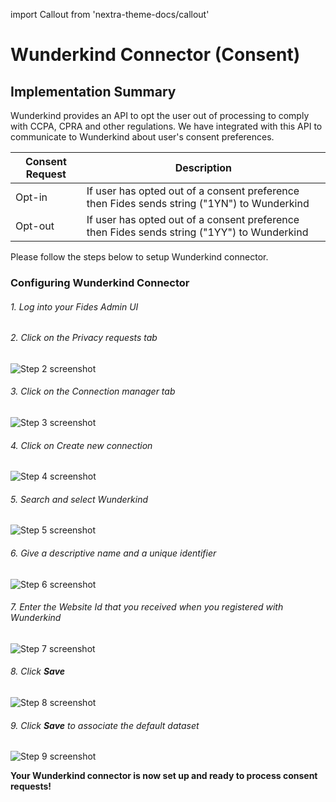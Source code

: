 import Callout from 'nextra-theme-docs/callout'

# Wunderkind Connector (Consent)

## Implementation Summary

Wunderkind provides an API to opt the user out of processing to comply with CCPA, CPRA and other regulations. We have integrated with this API to communicate to Wunderkind about user's consent preferences.


|Consent Request | Description |
|----|----|
| Opt-in | If user has opted out of a consent preference then Fides sends string ("1YN") to Wunderkind |
| Opt-out | If user has opted out of a consent preference then Fides sends string ("1YY") to Wunderkind |

Please follow the steps below to setup Wunderkind connector.

### Configuring Wunderkind Connector

###### 1. Log into your Fides Admin UI

###### 2. Click on the Privacy requests tab
![Step 2 screenshot](https://images.tango.us/workflows/4ba41586-c7f4-417f-9a0e-f219f7f65ae1/steps/f63fad83-8b96-4c3e-900d-a64f69c9657d/637c19c5-b66e-435f-83fe-aa4e71c8139c.png?crop=focalpoint&fit=crop&fp-x=0.1379&fp-y=0.1240&fp-z=2.3997&w=1200)


###### 3. Click on the Connection manager tab
![Step 3 screenshot](https://images.tango.us/workflows/4ba41586-c7f4-417f-9a0e-f219f7f65ae1/steps/7ed7f150-1cd0-47f2-a3f0-defe5768c63e/ed4c3738-377d-418b-97f3-9901ae26d945.png?crop=focalpoint&fit=crop&fp-x=0.0922&fp-y=0.3660&fp-z=2.3696&w=1200)


###### 4. Click on Create new connection
![Step 4 screenshot](https://images.tango.us/workflows/4ba41586-c7f4-417f-9a0e-f219f7f65ae1/steps/4c460d3a-aa5c-4d8b-b6fd-13b017a90ced/a2e2608e-951a-4926-940e-1bd800925533.png?crop=focalpoint&fit=crop&fp-x=0.9078&fp-y=0.2480&fp-z=2.7905&w=1200)


###### 5. Search and select Wunderkind
![Step 5 screenshot](https://images.tango.us/workflows/4ba41586-c7f4-417f-9a0e-f219f7f65ae1/steps/0140dae0-dd3a-44d3-902b-3260f260df7b/af1db86f-0a34-481c-8dd3-6145b22a94a9.png?crop=focalpoint&fit=crop&fp-x=0.8816&fp-y=0.7434&fp-z=3.1157&w=1200)


###### 6. Give a descriptive name and a unique identifier
![Step 6 screenshot](https://images.tango.us/workflows/4ba41586-c7f4-417f-9a0e-f219f7f65ae1/steps/a4e2ab42-ce13-4723-bb89-e09dda48420d/9322b4a6-057b-4326-90b2-5e6308266ff1.png?crop=focalpoint&fit=crop&fp-x=0.4619&fp-y=0.4708&fp-z=1.6917&w=1200)


###### 7. Enter the Website Id that you received when you registered with Wunderkind
![Step 7 screenshot](https://images.tango.us/workflows/4ba41586-c7f4-417f-9a0e-f219f7f65ae1/steps/39a07ec3-a3de-43e3-be88-1d17afe8f26a/1e198211-760b-4909-8140-2fcf7281784c.png?crop=focalpoint&fit=crop&fp-x=0.4619&fp-y=0.8130&fp-z=1.6917&w=1200)


###### 8. Click **Save**
![Step 8 screenshot](https://images.tango.us/workflows/4ba41586-c7f4-417f-9a0e-f219f7f65ae1/steps/3a53fca3-ad55-4fa8-bd64-fc1ef9ec1820/fc8ff54a-bf5b-4377-8a31-da9620a513d7.png?crop=focalpoint&fit=crop&fp-x=0.3259&fp-y=0.8939&fp-z=2.8812&w=1200)


###### 9. Click **Save** to associate the default dataset
![Step 9 screenshot](https://images.tango.us/workflows/4ba41586-c7f4-417f-9a0e-f219f7f65ae1/steps/86c6badd-a30c-4159-b576-78f241a5ae96/f8576e27-f283-4ed4-93ea-2f239dcb47b0.png?crop=focalpoint&fit=crop&fp-x=0.2218&fp-y=0.6592&fp-z=2.7905&w=1200)

**Your Wunderkind connector is now set up and ready to process consent requests!**
